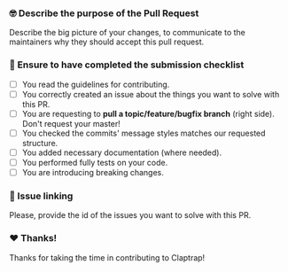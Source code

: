 ### :nerd_face: Describe the purpose of the Pull Request
Describe the big picture of your changes, to communicate to the maintainers why they should accept this pull request.

### :rotating_light: Ensure to have completed the submission checklist 
- [ ] You read the guidelines for contributing.
- [ ] You correctly created an issue about the things you want to solve with this PR.
- [ ] You are requesting to **pull a topic/feature/bugfix branch** (right side). Don't request your master!
- [ ] You checked the commits' message styles matches our requested structure.
- [ ] You added necessary documentation (where needed).
- [ ] You performed fully tests on your code.
- [ ] You are introducing breaking changes.

### :link: Issue linking
Please, provide the id of the issues you want to solve with this PR.

### :heart: Thanks!
Thanks for taking the time in contributing to Claptrap!